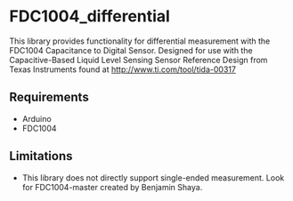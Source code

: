 # FDC1004_differential

This library provides functionality for differential measurement with the FDC1004 Capacitance to Digital Sensor.
Designed for use with the Capacitive-Based Liquid Level Sensing Sensor Reference Design from Texas Instruments found at http://www.ti.com/tool/tida-00317

## Requirements

 * Arduino
 * FDC1004
 
## Limitations
 * This library does not directly support single-ended measurement. Look for FDC1004-master created by Benjamin Shaya.
